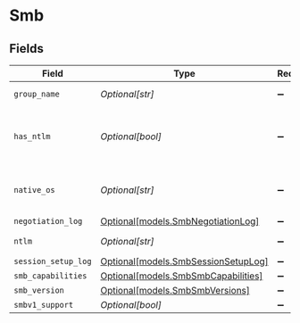 # Smb


## Fields

| Field                                                                  | Type                                                                   | Required                                                               | Description                                                            |
| ---------------------------------------------------------------------- | ---------------------------------------------------------------------- | ---------------------------------------------------------------------- | ---------------------------------------------------------------------- |
| `group_name`                                                           | *Optional[str]*                                                        | :heavy_minus_sign:                                                     | Default group name                                                     |
| `has_ntlm`                                                             | *Optional[bool]*                                                       | :heavy_minus_sign:                                                     | Server supports the NTLM authentication method                         |
| `native_os`                                                            | *Optional[str]*                                                        | :heavy_minus_sign:                                                     | Server-identified operating system                                     |
| `negotiation_log`                                                      | [Optional[models.SmbNegotiationLog]](../models/smbnegotiationlog.md)   | :heavy_minus_sign:                                                     | N/A                                                                    |
| `ntlm`                                                                 | *Optional[str]*                                                        | :heavy_minus_sign:                                                     | Native LAN manager                                                     |
| `session_setup_log`                                                    | [Optional[models.SmbSessionSetupLog]](../models/smbsessionsetuplog.md) | :heavy_minus_sign:                                                     | N/A                                                                    |
| `smb_capabilities`                                                     | [Optional[models.SmbSmbCapabilities]](../models/smbsmbcapabilities.md) | :heavy_minus_sign:                                                     | N/A                                                                    |
| `smb_version`                                                          | [Optional[models.SmbSmbVersions]](../models/smbsmbversions.md)         | :heavy_minus_sign:                                                     | N/A                                                                    |
| `smbv1_support`                                                        | *Optional[bool]*                                                       | :heavy_minus_sign:                                                     | N/A                                                                    |